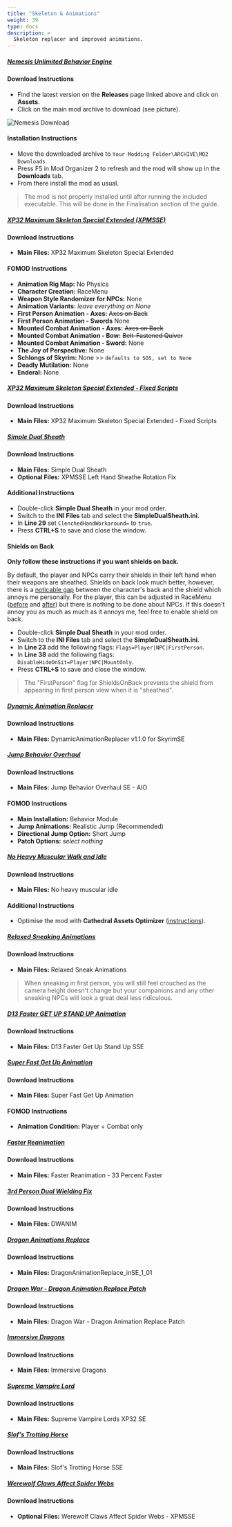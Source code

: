 ```yaml
---
title: "Skeleton & Animations"
weight: 39
type: docs
description: >
  Skeleton replacer and improved animations.
---
```


##### [Nemesis Unlimited Behavior Engine](https://github.com/ShikyoKira/Project-New-Reign---Nemesis-Main/releases)

#### Download Instructions

* Find the latest version on the **Releases** page linked above and click on **Assets**.
* Click on the main mod archive to download (see picture).

![Nemesis Download](/Pictures/tpf/mod-installation/nemesis-download.png)

#### Installation Instructions

* Move the downloaded archive to `Your Modding Folder\ARCHIVE\MO2 Downloads`.
* Press F5 in Mod Organizer 2 to refresh and the mod will show up in the **Downloads** tab.
* From there install the mod as usual.

> The mod is not properly installed until after running the included executable. This will be done in the Finalisation section of the guide.

##### [XP32 Maximum Skeleton Special Extended (XPMSSE)](https://www.nexusmods.com/skyrimspecialedition/mods/1988?tab=files)

#### Download Instructions

* **Main Files:** XP32 Maximum Skeleton Special Extended

#### FOMOD Instructions

* **Animation Rig Map:** No Physics
* **Character Creation:** RaceMenu
* **Weapon Style Randomizer for NPCs:** None
* **Animation Variants:** *leave everything on None*
* **First Person Animation - Axes:** ~~Axes on Back~~
* **First Person Animation - Swords** None
* **Mounted Combat Animation - Axes:** ~~Axes on Back~~
* **Mounted Combat Animation - Bow:** ~~Belt-Fastened Quiver~~
* **Mounted Combat Animation - Sword:** None
* **The Joy of Perspective:** None
* **Schlongs of Skyrim:** None >> `defaults to SOS, set to None`
* **Deadly Mutilation:** None
* **Enderal:** None

##### [XP32 Maximum Skeleton Special Extended - Fixed Scripts](https://www.nexusmods.com/skyrimspecialedition/mods/44252?tab=files)

#### Download Instructions

- **Main Files:** XP32 Maximum Skeleton Special Extended - Fixed Scripts

##### [Simple Dual Sheath](https://www.nexusmods.com/skyrimspecialedition/mods/50049?tab=files)

#### Download Instructions

- **Main Files:** Simple Dual Sheath
- **Optional Files:** XPMSSE Left Hand Sheathe Rotation Fix

#### Additional Instructions

- Double-click **Simple Dual Sheath** in your mod order.
- Switch to the **INI Files** tab and select the **SimpleDualSheath.ini**.
- In **Line 29** set `ClenchedHandWorkaround=` to `true`.
- Press **CTRL+S** to save and close the window.

#### Shields on Back

**Only follow these instructions if you want shields on back.**

By default, the player and NPCs carry their shields in their left hand when their weapons are sheathed. Shields on back look much better, however, there is a [noticable gap](/Pictures/tpf/mod-installation/sds-guard-shield-gap.jpg) between the character's back and the shield which annoys me personally. For the player, this can be adjusted in RaceMenu ([before](/Pictures/tpf/mod-installation/sds-shield-gap.jpg) and [after](/Pictures/tpf/mod-installation/sds-shield-gap-fixed.jpg)) but there is nothing to be done about NPCs. If this doesn't annoy you as much as much as it annoys me, feel free to enable shield on back.

- Double-click **Simple Dual Sheath** in your mod order.
- Switch to the **INI Files** tab and select the **SimpleDualSheath.ini**.
- In **Line 23** add the following flags: `Flags=Player|NPC|FirstPerson`.
- In **Line 38** add the following flags: `DisableHideOnSit=Player|NPC|MountOnly`.
- Press **CTRL+S** to save and close the window.

> The "FirstPerson" flag for ShieldsOnBack prevents the shield from appearing in first person view when it is "sheathed".

##### [Dynamic Animation Replacer](https://www.nexusmods.com/skyrimspecialedition/mods/33746?tab=files)

#### Download Instructions

- **Main Files:** DynamicAnimationReplacer v1.1.0 for SkyrimSE

##### [Jump Behavior Overhaul](https://www.nexusmods.com/skyrimspecialedition/mods/36889?tab=files)

#### Download Instructions

- **Main Files:** Jump Behavior Overhaul SE - AIO

#### FOMOD Instructions

- **Main Installation:** Behavior Module
- **Jump Animations:** Realistic Jump (Recommended)
- **Directional Jump Option:** Short Jump
- **Patch Options:** *select nothing*

##### [No Heavy Muscular Walk and Idle](https://www.nexusmods.com/skyrim/mods/213/?tab=files)

#### Download Instructions

* **Main Files:** No heavy muscular idle

#### Additional Instructions

- Optimise the mod with **Cathedral Assets Optimizer** ([instructions](/tpf/guide-resources/basic-instructions/#optimising-sle-assets)).

##### [Relaxed Sneaking Animations](https://www.nexusmods.com/skyrimspecialedition/mods/37260?tab=files)

#### Download Instructions

- **Main Files:** Relaxed Sneak Animations

> When sneaking in first person, you will still feel crouched as the camera height doesn't change but your companions and any other sneaking NPCs will look a great deal less ridiculous.

##### [D13 Faster GET UP STAND UP Animation](https://www.nexusmods.com/skyrimspecialedition/mods/5890?tab=files)

#### Download Instructions

* **Main Files:** D13 Faster Get Up Stand Up SSE

##### [Super Fast Get Up Animation](https://www.nexusmods.com/skyrimspecialedition/mods/46714?tab=files)

#### Download Instructions

* **Main Files:** Super Fast Get Up Animation

#### FOMOD Instructions

- **Animation Condition:** Player + Combat only

##### [Faster Reanimation](https://www.nexusmods.com/skyrimspecialedition/mods/46357?tab=files)

#### Download Instructions

- **Main Files:** Faster Reanimation - 33 Percent Faster

##### [3rd Person Dual Wielding Fix](https://www.nexusmods.com/skyrimspecialedition/mods/2425?tab=files)

#### Download Instructions

* **Main Files:** DWANIM

##### [Dragon Animations Replace](https://www.nexusmods.com/skyrimspecialedition/mods/2163?tab=files)

#### Download Instructions

* **Main Files:** DragonAnimationReplace_inSE_1_01

##### [Dragon War - Dragon Animation Replace Patch](https://www.nexusmods.com/skyrimspecialedition/mods/51310?tab=files)

#### Download Instructions

- **Main Files:** Dragon War - Dragon Animation Replace Patch

##### [Immersive Dragons](https://www.nexusmods.com/skyrimspecialedition/mods/18957?tab=files)

#### Download Instructions

* **Main Files:** Immersive Dragons

##### [Supreme Vampire Lord](https://www.nexusmods.com/skyrimspecialedition/mods/19706?tab=files)

#### Download Instructions

* **Main Files:** Supreme Vampire Lords XP32 SE

##### [Slof's Trotting Horse](https://www.nexusmods.com/skyrimspecialedition/mods/38788?tab=files)

#### Download Instructions

- **Main Files:** Slof's Trotting Horse SSE

##### [Werewolf Claws Affect Spider Webs](https://www.nexusmods.com/skyrimspecialedition/mods/11431?tab=files)

#### Download Instructions

* **Optional Files:** Werewolf Claws Affect Spider Webs - XPMSSE